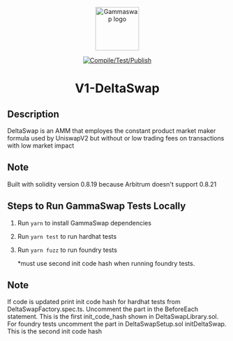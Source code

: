 <p align="center">
    <a href="https://gammaswap.com" target="_blank" rel="noopener noreferrer">
        <img width="100" src="https://app.gammaswap.com/logo.svg" alt="Gammaswap logo">
    </a>
</p>

<p align="center">
  <a href="https://github.com/gammaswap/v1-deltaswap/actions/workflows/main.yml">
    <img src="https://github.com/gammaswap/v1-deltaswap/actions/workflows/main.yml/badge.svg?branch=main" alt="Compile/Test/Publish">
  </a>
</p>

<h1 align="center">V1-DeltaSwap</h1>

## Description
DeltaSwap is an AMM that employes the constant product market maker formula used by UniswapV2 but without or low trading fees on transactions with low market impact

## Note
Built with solidity version 0.8.19 because Arbitrum doesn't support 0.8.21

## Steps to Run GammaSwap Tests Locally

1. Run `yarn` to install GammaSwap dependencies
2. Run `yarn test` to run hardhat tests
3. Run `yarn fuzz` to run foundry tests 
   
    *must use second init code hash when running foundry tests.

## Note 
If code is updated print init code hash for hardhat tests from DeltaSwapFactory.spec.ts. Uncomment the part in the BeforeEach statement. This is the first init_code_hash shown in DeltaSwapLibrary.sol.
For foundry tests uncomment the part in DeltaSwapSetup.sol initDeltaSwap. This is the second init code hash 
